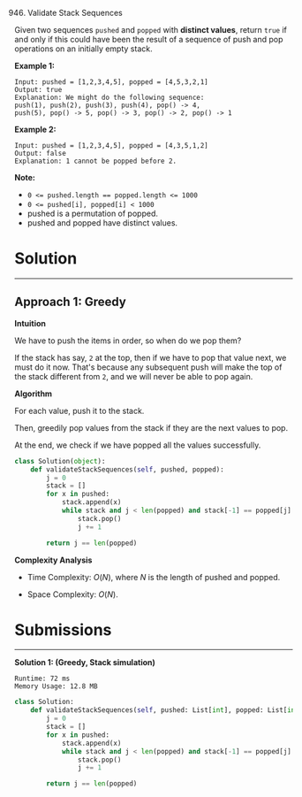 946. Validate Stack Sequences

Given two sequences `pushed` and `popped` with **distinct values**, return `true` if and only if this could have been the result of a sequence of push and pop operations on an initially empty stack.

 

**Example 1:**
```
Input: pushed = [1,2,3,4,5], popped = [4,5,3,2,1]
Output: true
Explanation: We might do the following sequence:
push(1), push(2), push(3), push(4), pop() -> 4,
push(5), pop() -> 5, pop() -> 3, pop() -> 2, pop() -> 1
```

**Example 2:**
```
Input: pushed = [1,2,3,4,5], popped = [4,3,5,1,2]
Output: false
Explanation: 1 cannot be popped before 2.
``` 

**Note:**

* `0 <= pushed.length == popped.length <= 1000`
* `0 <= pushed[i], popped[i] < 1000`
* pushed is a permutation of popped.
* pushed and popped have distinct values.

# Solution
---
## Approach 1: Greedy
**Intuition**

We have to push the items in order, so when do we pop them?

If the stack has say, `2` at the top, then if we have to pop that value next, we must do it now. That's because any subsequent push will make the top of the stack different from `2`, and we will never be able to pop again.

**Algorithm**

For each value, push it to the stack.

Then, greedily pop values from the stack if they are the next values to pop.

At the end, we check if we have popped all the values successfully.

```python
class Solution(object):
    def validateStackSequences(self, pushed, popped):
        j = 0
        stack = []
        for x in pushed:
            stack.append(x)
            while stack and j < len(popped) and stack[-1] == popped[j]:
                stack.pop()
                j += 1

        return j == len(popped)
```

**Complexity Analysis**

* Time Complexity: $O(N)$, where $N$ is the length of pushed and popped.

* Space Complexity: $O(N)$.

# Submissions
---
**Solution 1: (Greedy, Stack simulation)**
```
Runtime: 72 ms
Memory Usage: 12.8 MB
```
```python
class Solution:
    def validateStackSequences(self, pushed: List[int], popped: List[int]) -> bool:
        j = 0
        stack = []
        for x in pushed:
            stack.append(x)
            while stack and j < len(popped) and stack[-1] == popped[j]:
                stack.pop()
                j += 1

        return j == len(popped)
```